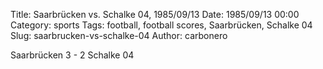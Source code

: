 Title: Saarbrücken vs. Schalke 04, 1985/09/13
Date: 1985/09/13 00:00
Category: sports
Tags: football, football scores, Saarbrücken, Schalke 04
Slug: saarbrucken-vs-schalke-04
Author: carbonero


Saarbrücken 3 - 2 Schalke 04
